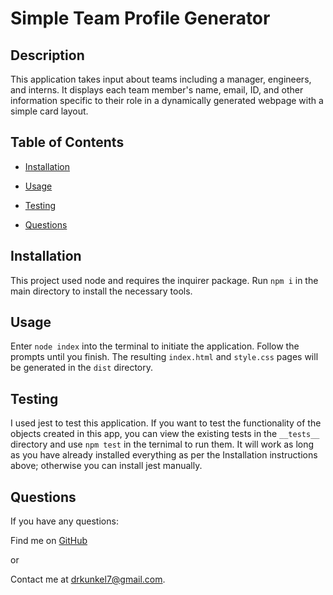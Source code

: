# Simple Team Profile Generator
  
  ## Description
  This application takes input about teams including a manager, engineers, and interns. It displays each team member's name, email, ID, and other information specific to their role in a dynamically generated webpage with a simple card layout.

  

  ## Table of Contents
  - [Installation](#installation)
  - [Usage](#usage)
  
  - [Testing](#testing)
  - [Questions](#questions)

  ## Installation
  This project used node and requires the inquirer package. Run `npm i` in the main directory to install the necessary tools.
  

  ## Usage
  Enter `node index` into the terminal to initiate the application. Follow the prompts until you finish. The resulting `index.html` and `style.css` pages will be generated in the `dist` directory.
  

  

  ## Testing
  I used jest to test this application. If you want to test the functionality of the objects created in this app, you can view the existing tests in the `__tests__` directory and use `npm test` in the ternimal to run them. It will work as long as you have already installed everything as per the Installation instructions above; otherwise you can install jest manually.
  

  ## Questions
  If you have any questions:

  Find me on <a href = "http://www.github.com/Dkunk7" target = "_blank">GitHub</a>

  or

  Contact me at drkunkel7@gmail.com.
